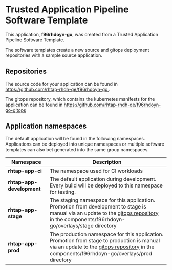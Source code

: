 # Trusted Application Pipeline Software Template

This application, **f96rhdoyn-go**, was created from a Trusted Application Pipeline Software Template.

The software templates create a new source and gitops deployment repositories with a sample source application. 

## Repositories

The source code for your application can be found in [https://github.com/rhtap-rhdh-qe/f96rhdoyn-go ](https://github.com/rhtap-rhdh-qe/f96rhdoyn-go ).
 
The gitops repository, which contains the kubernetes manifests for the application can be found in 
[https://github.com/rhtap-rhdh-qe/f96rhdoyn-go-gitops ](https://github.com/rhtap-rhdh-qe/f96rhdoyn-go-gitops ) 

## Application namespaces 

The default application will be found in the following namespaces. Applications can be deployed into unique namespaces or multiple software templates can also bet generated into the same group namespaces.  

|  Namespace   |  Description   |  
| -------- | -------- |
| **rhtap-app-ci** | The namespace used for CI workloads |
| **rhtap-app-development** | The default application during development. Every build will be deployed to this namespace for testing. |
| **rhtap-app-stage** | The staging namespace for this application. Promotion from development to stage is manual via an update to the [gitops repository](https://github.com/rhtap-rhdh-qe/f96rhdoyn-go-gitops ) in the components/f96rhdoyn-go/overlays/stage directory |
| **rhtap-app-prod** | The production namespace for this application. Promotion from stage to production is manual via an update to the [gitops repository](https://github.com/rhtap-rhdh-qe/f96rhdoyn-go-gitops ) in the components/f96rhdoyn-go/overlays/prod directory |